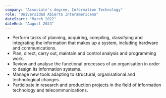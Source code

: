 ```yaml
---
company: "Associate's degree, Information Technology"
role: "Universidad Abierta Interamericana"
dateStart: "March 2022"
dateEnd: "August 2024"
---
```


- Perform tasks of planning, acquiring, compiling, classifying and integrating the information that makes up a system, including hardware and communications.
- Plan, direct, carry out, maintain and control analysis and programming work.
- Review and analyse the functional processes of an organisation in order to design its information systems.
- Manage new tools adapting to structural, organisational and technological changes.
- Participate in research and production projects in the field of information technology and telecommunications.
